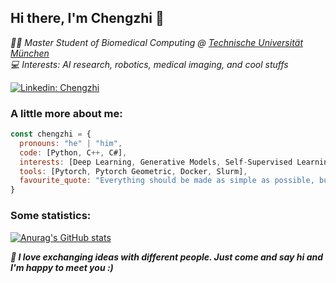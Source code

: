 <h2> Hi there, I'm Chengzhi 👋 </h2>
<p><em> 👨‍🎓 Master Student of Biomedical Computing @ <a href="http://www.unb.br"> Technische Universität München</a>
  </br>  💻 Interests: AI research, robotics, medical imaging, and cool stuffs  </a><p></em>

[![Linkedin: Chengzhi](https://img.shields.io/badge/-chengzhi-blue?style=flat-square&logo=Linkedin&logoColor=white&link=https://www.linkedin.com/in/chengzhi-shen/)](https://www.linkedin.com/in/chengzhi-shen/)


### A little more about me:

```javascript
const chengzhi = {
  pronouns: "he" | "him",
  code: [Python, C++, C#],
  interests: [Deep Learning, Generative Models, Self-Supervised Learning, Explainable AI], 
  tools: [Pytorch, Pytorch Geometric, Docker, Slurm],
  favourite_quote: "Everything should be made as simple as possible, but not simpler."
}
```

### Some statistics:
[![Anurag's GitHub stats](https://github-readme-stats.vercel.app/api?username=Leooo-Shen)](https://github.com/anuraghazra/github-readme-stats)

<b><em>🔭 I love exchanging ideas with different people. Just come and say hi and I'm happy to meet you :) </b></a><em>
